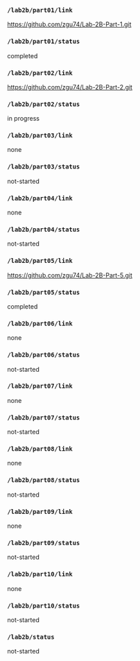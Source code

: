### `/lab2b/part01/link`
https://github.com/zgu74/Lab-2B-Part-1.git
### `/lab2b/part01/status`
completed
### `/lab2b/part02/link`
https://github.com/zgu74/Lab-2B-Part-2.git
### `/lab2b/part02/status`
in progress
### `/lab2b/part03/link`
none
### `/lab2b/part03/status`
not-started
### `/lab2b/part04/link`
none
### `/lab2b/part04/status`
not-started
### `/lab2b/part05/link`
https://github.com/zgu74/Lab-2B-Part-5.git
### `/lab2b/part05/status`
completed
### `/lab2b/part06/link`
none
### `/lab2b/part06/status`
not-started
### `/lab2b/part07/link`
none
### `/lab2b/part07/status`
not-started
### `/lab2b/part08/link`
none
### `/lab2b/part08/status`
not-started
### `/lab2b/part09/link`
none
### `/lab2b/part09/status`
not-started
### `/lab2b/part10/link`
none
### `/lab2b/part10/status`
not-started
### `/lab2b/status`
not-started

